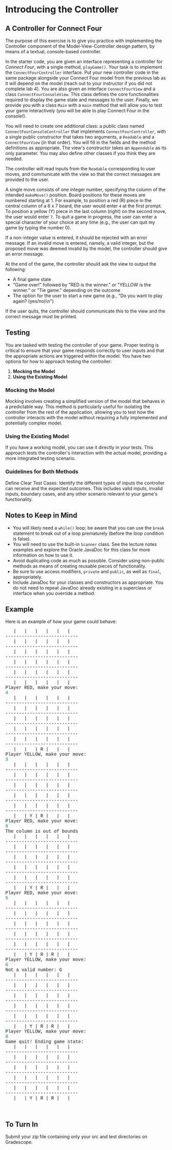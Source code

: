 # Introducing the Controller

## A Controller for Connect Four

The purpose of this exercise is to give you practice with implementing the Controller component of the Model-View-Controller design pattern, by means of a textual, console-based controller.

In the starter code, you are given an interface representing a controller for *Connect Four*, with a single method, `playGame()`. Your task is to implement the `ConnectFourController` interface. Put your new controller code in the same package alongside your Connect Four model from the previous lab as it will depend on the model (reach out to your instructor if you did not complete lab 4). You are also given an interface `ConnectFourView` and a class `ConnectFourConsoleView`. This class defines the core functionalities required to display the game state and messages to the user. Finally, we provide you with a class `Main` with a `main` method that will allow you to test your game interactively (you will be able to play Connect Four in the console!).

You will need to create one additional class: a public class named `ConnectFourConsoleController` that implements `ConnectFourController`, with a single public constructor that takes two arguments, a `Readable` and a `ConnectFourView` (in that order). You will fill in the fields and the method definitions as appropriate. The view's constructor takes an `Appendable` as its only parameter. You may also define other classes if you think they are needed.

The controller will read inputs from the `Readable` corresponding to user moves, and communicate with the view so that the correct messages are provided to the user.

A single move consists of one integer number, specifying the column of the intended `makeMove()` position. Board positions for these moves are numbered starting at 1. For example, to position a red (R) piece in the central column of a 6 x 7 board, the user would enter `4` at the first prompt. To position a yellow (Y) piece in the last column (right) on the second move, the user would enter `7`. To quit a game in progress, the user can enter a special character of your choice at any time (e.g., the user can quit my game by typing the number 0).

If a non-integer value is entered, it should be rejected with an error message. If an invalid move is entered, namely, a valid integer, but the proposed move was deemed invalid by the model, the controller should give an error message.

At the end of the game, the controller should ask the view to output the following:
- A final game state
- "Game over!" followed by "RED is the winner." or "YELLOW is the winner." or "Tie game." depending on the outcome
- The option for the user to start a new game (e.g., "Do you want to play again? (yes/no)\n")

If the user quits, the controller should communicate this to the view and the correct message must be printed.

## Testing

You are tasked with testing the controller of your game. Proper testing is critical to ensure that your game responds correctly to user inputs and that the appropriate actions are triggered within the model. You have two options for how to approach testing the controller:

1. **Mocking the Model**
2. **Using the Existing Model**

### Mocking the Model

Mocking involves creating a simplified version of the model that behaves in a predictable way. This method is particularly useful for isolating the controller from the rest of the application, allowing you to test how the controller interacts with the model without requiring a fully implemented and potentially complex model.

### Using the Existing Model

If you have a working model, you can use it directly in your tests. This approach tests the controller's interaction with the actual model, providing a more integrated testing scenario.

### Guidelines for Both Methods

Define Clear Test Cases: Identify the different types of inputs the controller can receive and the expected outcomes. This includes valid inputs, invalid inputs, boundary cases, and any other scenario relevant to your game's functionality.

## Notes to Keep in Mind

- You will likely need a `while()` loop; be aware that you can use the `break` statement to break out of a loop prematurely (before the loop condition is false).
- You will need to use the built-in `Scanner` class. See the lecture notes examples and explore the Oracle JavaDoc for this class for more information on how to use it.
- Avoid duplicating code as much as possible. Consider using non-public methods as means of creating reusable pieces of functionality.
- Be sure to use access modifiers, `private` and `public`, as well as `final`, appropriately.
- Include JavaDoc for your classes and constructors as appropriate. You do not need to repeat JavaDoc already existing in a superclass or interface when you override a method.

## Example

Here is an example of how your game could behave:

<pre><span style="font-family: 'courier new', courier, monospace;">&nbsp; &nbsp;| &nbsp; | &nbsp; | &nbsp; | &nbsp; | &nbsp; | &nbsp;</span><br /><span style="font-family: 'courier new', courier, monospace;">---------------------------</span><br /><span style="font-family: 'courier new', courier, monospace;">&nbsp; &nbsp;| &nbsp; | &nbsp; | &nbsp; | &nbsp; | &nbsp; | &nbsp;</span><br /><span style="font-family: 'courier new', courier, monospace;">---------------------------</span><br /><span style="font-family: 'courier new', courier, monospace;">&nbsp; &nbsp;| &nbsp; | &nbsp; | &nbsp; | &nbsp; | &nbsp; | &nbsp;</span><br /><span style="font-family: 'courier new', courier, monospace;">---------------------------</span><br /><span style="font-family: 'courier new', courier, monospace;">&nbsp; &nbsp;| &nbsp; | &nbsp; | &nbsp; | &nbsp; | &nbsp; | &nbsp;</span><br /><span style="font-family: 'courier new', courier, monospace;">---------------------------</span><br /><span style="font-family: 'courier new', courier, monospace;">&nbsp; &nbsp;| &nbsp; | &nbsp; | &nbsp; | &nbsp; | &nbsp; | &nbsp;</span><br /><span style="font-family: 'courier new', courier, monospace;">---------------------------</span><br /><span style="font-family: 'courier new', courier, monospace;">&nbsp; &nbsp;| &nbsp; | &nbsp; | &nbsp; | &nbsp; | &nbsp; | &nbsp;</span><br /><span style="font-family: 'courier new', courier, monospace;">Player RED, make your move:&nbsp;</span><br /><strong><span style="font-family: 'courier new', courier, monospace; color: #2dc26b;">4</span></strong><br /><span style="font-family: 'courier new', courier, monospace;">&nbsp; &nbsp;| &nbsp; | &nbsp; | &nbsp; | &nbsp; | &nbsp; | &nbsp;</span><br /><span style="font-family: 'courier new', courier, monospace;">---------------------------</span><br /><span style="font-family: 'courier new', courier, monospace;">&nbsp; &nbsp;| &nbsp; | &nbsp; | &nbsp; | &nbsp; | &nbsp; | &nbsp;</span><br /><span style="font-family: 'courier new', courier, monospace;">---------------------------</span><br /><span style="font-family: 'courier new', courier, monospace;">&nbsp; &nbsp;| &nbsp; | &nbsp; | &nbsp; | &nbsp; | &nbsp; | &nbsp;</span><br /><span style="font-family: 'courier new', courier, monospace;">---------------------------</span><br /><span style="font-family: 'courier new', courier, monospace;">&nbsp; &nbsp;| &nbsp; | &nbsp; | &nbsp; | &nbsp; | &nbsp; | &nbsp;</span><br /><span style="font-family: 'courier new', courier, monospace;">---------------------------</span><br /><span style="font-family: 'courier new', courier, monospace;">&nbsp; &nbsp;| &nbsp; | &nbsp; | &nbsp; | &nbsp; | &nbsp; | &nbsp;</span><br /><span style="font-family: 'courier new', courier, monospace;">---------------------------</span><br /><span style="font-family: 'courier new', courier, monospace;">&nbsp; &nbsp;| &nbsp; | &nbsp; | R | &nbsp; | &nbsp; | &nbsp;</span><br /><span style="font-family: 'courier new', courier, monospace;">Player YELLOW, make your move:&nbsp;</span><br /><span style="color: #2dc26b;"><strong><span style="font-family: 'courier new', courier, monospace;">3</span></strong></span><br /><span style="font-family: 'courier new', courier, monospace;">&nbsp; &nbsp;| &nbsp; | &nbsp; | &nbsp; | &nbsp; | &nbsp; | &nbsp;</span><br /><span style="font-family: 'courier new', courier, monospace;">---------------------------</span><br /><span style="font-family: 'courier new', courier, monospace;">&nbsp; &nbsp;| &nbsp; | &nbsp; | &nbsp; | &nbsp; | &nbsp; | &nbsp;</span><br /><span style="font-family: 'courier new', courier, monospace;">---------------------------</span><br /><span style="font-family: 'courier new', courier, monospace;">&nbsp; &nbsp;| &nbsp; | &nbsp; | &nbsp; | &nbsp; | &nbsp; | &nbsp;</span><br /><span style="font-family: 'courier new', courier, monospace;">---------------------------</span><br /><span style="font-family: 'courier new', courier, monospace;">&nbsp; &nbsp;| &nbsp; | &nbsp; | &nbsp; | &nbsp; | &nbsp; | &nbsp;</span><br /><span style="font-family: 'courier new', courier, monospace;">---------------------------</span><br /><span style="font-family: 'courier new', courier, monospace;">&nbsp; &nbsp;| &nbsp; | &nbsp; | &nbsp; | &nbsp; | &nbsp; | &nbsp;</span><br /><span style="font-family: 'courier new', courier, monospace;">---------------------------</span><br /><span style="font-family: 'courier new', courier, monospace;">&nbsp; &nbsp;| &nbsp; | Y | R | &nbsp; | &nbsp; | &nbsp;</span><br /><span style="font-family: 'courier new', courier, monospace;">Player RED, make your move:&nbsp;</span><br /><span style="color: #2dc26b;"><strong><span style="font-family: 'courier new', courier, monospace;">9</span></strong></span><br /><span style="font-family: 'courier new', courier, monospace;">The column is out of bounds</span><br /><span style="font-family: 'courier new', courier, monospace;">&nbsp; &nbsp;| &nbsp; | &nbsp; | &nbsp; | &nbsp; | &nbsp; | &nbsp;</span><br /><span style="font-family: 'courier new', courier, monospace;">---------------------------</span><br /><span style="font-family: 'courier new', courier, monospace;">&nbsp; &nbsp;| &nbsp; | &nbsp; | &nbsp; | &nbsp; | &nbsp; | &nbsp;</span><br /><span style="font-family: 'courier new', courier, monospace;">---------------------------</span><br /><span style="font-family: 'courier new', courier, monospace;">&nbsp; &nbsp;| &nbsp; | &nbsp; | &nbsp; | &nbsp; | &nbsp; | &nbsp;</span><br /><span style="font-family: 'courier new', courier, monospace;">---------------------------</span><br /><span style="font-family: 'courier new', courier, monospace;">&nbsp; &nbsp;| &nbsp; | &nbsp; | &nbsp; | &nbsp; | &nbsp; | &nbsp;</span><br /><span style="font-family: 'courier new', courier, monospace;">---------------------------</span><br /><span style="font-family: 'courier new', courier, monospace;">&nbsp; &nbsp;| &nbsp; | &nbsp; | &nbsp; | &nbsp; | &nbsp; | &nbsp;</span><br /><span style="font-family: 'courier new', courier, monospace;">---------------------------</span><br /><span style="font-family: 'courier new', courier, monospace;">&nbsp; &nbsp;| &nbsp; | Y | R | &nbsp; | &nbsp; | &nbsp;</span><br /><span style="font-family: 'courier new', courier, monospace;">Player RED, make your move:&nbsp;</span><br /><span style="color: #2dc26b;"><strong><span style="font-family: 'courier new', courier, monospace;">5</span></strong></span><br /><span style="font-family: 'courier new', courier, monospace;">&nbsp; &nbsp;| &nbsp; | &nbsp; | &nbsp; | &nbsp; | &nbsp; | &nbsp;</span><br /><span style="font-family: 'courier new', courier, monospace;">---------------------------</span><br /><span style="font-family: 'courier new', courier, monospace;">&nbsp; &nbsp;| &nbsp; | &nbsp; | &nbsp; | &nbsp; | &nbsp; | &nbsp;</span><br /><span style="font-family: 'courier new', courier, monospace;">---------------------------</span><br /><span style="font-family: 'courier new', courier, monospace;">&nbsp; &nbsp;| &nbsp; | &nbsp; | &nbsp; | &nbsp; | &nbsp; | &nbsp;</span><br /><span style="font-family: 'courier new', courier, monospace;">---------------------------</span><br /><span style="font-family: 'courier new', courier, monospace;">&nbsp; &nbsp;| &nbsp; | &nbsp; | &nbsp; | &nbsp; | &nbsp; | &nbsp;</span><br /><span style="font-family: 'courier new', courier, monospace;">---------------------------</span><br /><span style="font-family: 'courier new', courier, monospace;">&nbsp; &nbsp;| &nbsp; | &nbsp; | &nbsp; | &nbsp; | &nbsp; | &nbsp;</span><br /><span style="font-family: 'courier new', courier, monospace;">---------------------------</span><br /><span style="font-family: 'courier new', courier, monospace;">&nbsp; &nbsp;| &nbsp; | Y | R | R | &nbsp; | &nbsp;</span><br /><span style="font-family: 'courier new', courier, monospace;">Player YELLOW, make your move:&nbsp;</span><br /><span style="color: #2dc26b;"><strong><span style="font-family: 'courier new', courier, monospace;">G</span></strong></span><br /><span style="font-family: 'courier new', courier, monospace;">Not a valid number: G</span><br /><span style="font-family: 'courier new', courier, monospace;">&nbsp; &nbsp;| &nbsp; | &nbsp; | &nbsp; | &nbsp; | &nbsp; | &nbsp;</span><br /><span style="font-family: 'courier new', courier, monospace;">---------------------------</span><br /><span style="font-family: 'courier new', courier, monospace;">&nbsp; &nbsp;| &nbsp; | &nbsp; | &nbsp; | &nbsp; | &nbsp; | &nbsp;</span><br /><span style="font-family: 'courier new', courier, monospace;">---------------------------</span><br /><span style="font-family: 'courier new', courier, monospace;">&nbsp; &nbsp;| &nbsp; | &nbsp; | &nbsp; | &nbsp; | &nbsp; | &nbsp;</span><br /><span style="font-family: 'courier new', courier, monospace;">---------------------------</span><br /><span style="font-family: 'courier new', courier, monospace;">&nbsp; &nbsp;| &nbsp; | &nbsp; | &nbsp; | &nbsp; | &nbsp; | &nbsp;</span><br /><span style="font-family: 'courier new', courier, monospace;">---------------------------</span><br /><span style="font-family: 'courier new', courier, monospace;">&nbsp; &nbsp;| &nbsp; | &nbsp; | &nbsp; | &nbsp; | &nbsp; | &nbsp;</span><br /><span style="font-family: 'courier new', courier, monospace;">---------------------------</span><br /><span style="font-family: 'courier new', courier, monospace;">&nbsp; &nbsp;| &nbsp; | Y | R | R | &nbsp; | &nbsp;</span><br /><span style="font-family: 'courier new', courier, monospace;">Player YELLOW, make your move:&nbsp;</span><br /><span style="color: #2dc26b;"><strong><span style="font-family: 'courier new', courier, monospace;">0</span></strong></span><br /><span style="font-family: 'courier new', courier, monospace;">Game quit! Ending game state:</span><br /><span style="font-family: 'courier new', courier, monospace;">&nbsp; &nbsp;| &nbsp; | &nbsp; | &nbsp; | &nbsp; | &nbsp; | &nbsp;</span><br /><span style="font-family: 'courier new', courier, monospace;">---------------------------</span><br /><span style="font-family: 'courier new', courier, monospace;">&nbsp; &nbsp;| &nbsp; | &nbsp; | &nbsp; | &nbsp; | &nbsp; | &nbsp;</span><br /><span style="font-family: 'courier new', courier, monospace;">---------------------------</span><br /><span style="font-family: 'courier new', courier, monospace;">&nbsp; &nbsp;| &nbsp; | &nbsp; | &nbsp; | &nbsp; | &nbsp; | &nbsp;</span><br /><span style="font-family: 'courier new', courier, monospace;">---------------------------</span><br /><span style="font-family: 'courier new', courier, monospace;">&nbsp; &nbsp;| &nbsp; | &nbsp; | &nbsp; | &nbsp; | &nbsp; | &nbsp;</span><br /><span style="font-family: 'courier new', courier, monospace;">---------------------------</span><br /><span style="font-family: 'courier new', courier, monospace;">&nbsp; &nbsp;| &nbsp; | &nbsp; | &nbsp; | &nbsp; | &nbsp; | &nbsp;</span><br /><span style="font-family: 'courier new', courier, monospace;">---------------------------</span><br /><span style="font-family: 'courier new', courier, monospace;">&nbsp; &nbsp;| &nbsp; | Y | R | R | &nbsp; | &nbsp;</span></pre>
<p>&nbsp;</p>

## To Turn In
   Submit your zip file containing only your src and test directories on Gradescope.
